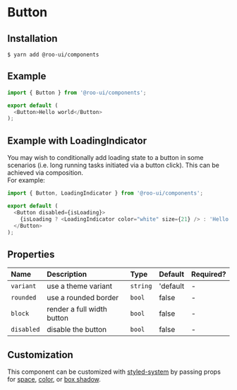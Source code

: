 # Button

<!-- STORY -->

## Installation

```shell
$ yarn add @roo-ui/components
```

## Example

```js
import { Button } from '@roo-ui/components';

export default (
  <Button>Hello world</Button>
);
```

## Example with LoadingIndicator

You may wish to conditionally add loading state to a button in some scenarios (i.e. long running tasks initiated via a button click). This can be achieved via composition.  
For example:

```js
import { Button, LoadingIndicator } from '@roo-ui/components';

export default (
  <Button disabled={isLoading}>
    {isLoading ? <LoadingIndicator color="white" size={21} /> : 'Hello world'}
  </Button>
);
```

## Properties

| Name       | Description                | Type     | Default  | Required? |
|:-----------|:---------------------------|:-------  |:-------- |:----------|
| `variant`  | use a theme variant        | `string` | 'default | -         |
| `rounded`  | use a rounded border       | `bool`   | false    | -         |
| `block`    | render a full width button | `bool`   | false    | -         |
| `disabled` | disable the button         | `bool`   | false    | -         |

## Customization

This component can be customized with [styled-system](https://jxnblk.com/styled-system) by passing props for [space](https://jxnblk.com/styled-system#space-theming), [color](http://jxnblk.com/styled-system/table#core), or [box shadow](http://jxnblk.com/styled-system/table#misc).
